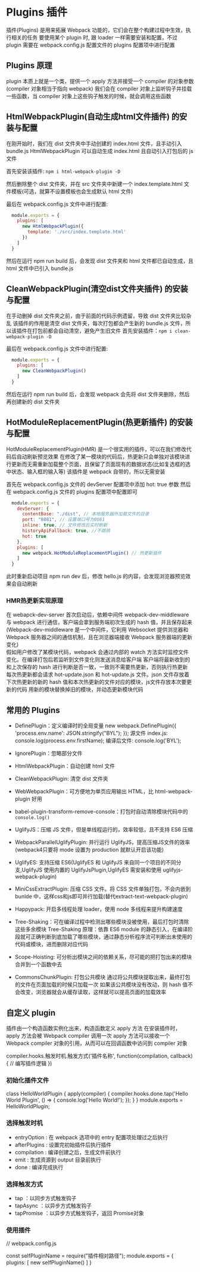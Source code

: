 # Plugins 插件

插件(Plugins) 是用来拓展 Webpack 功能的，它们会在整个构建过程中生效，执行相关的任务
要使用某个 plugin 时, 跟 loader 一样需要安装和配置，不过 plugin 需要在 webpack.config.js 配置文件的 plugins 配置项中进行配置

## Plugins 原理

plugin 本质上就是一个类，提供一个 apply 方法并接受一个 compiler 的对象参数(compiler 对象相当于指向 webpack)
我们会在 compiler 对象上监听钩子并挂载一些函数，当 compiler 对象上这些钩子触发的时候，就会调用这些函数

## HtmlWebpackPlugin(自动生成html文件插件) 的安装与配置

在刚开始时，我们在 dist 文件夹中手动创建的 index.html 文件，且手动引入 bundle.js
HtmlWebpackPlugin 可以自动生成 index.html 且自动引入打包后的 js 文件

首先安装该插件: `npm i html-webpack-plugin -D`

然后删除整个 dist 文件夹，并在 src 文件夹中新建一个 index.template.html 文件模板(可选，就算不设置模板也会生成默认 html 文件)

最后在 webpack.config.js 文件中进行配置:

```javascript
  module.exports = {
    plugins: [
      new HtmlWebpackPlugin({
        template: './src/index.template.html'
      })
    ]
  }
```

然后在运行 npm run build 后，会发现 dist 文件夹和 html 文件都已自动生成，且 html 文件中已引入 bundle.js

## CleanWebpackPlugin(清空dist文件夹插件) 的安装与配置

在手动删掉 dist 文件夹之前，由于前面的代码示例遗留，导致 dist 文件夹比较杂乱
该插件的作用是清空 dist 文件夹，每次打包都会产生新的 bundle.js 文件，所以该插件在打包前都会自动清空，避免产生旧文件
首先安装插件：`npm i clean-webpack-plugin -D`

最后在 webpack.config.js 文件中进行配置:

```javascript
  module.exports = {
    plugins: [
      new CleanWebpackPlugin()
    ]
  }
```

然后在运行 npm run build 后，会发现 webpack 会先将 dist 文件夹删除，然后再创建新的 dist 文件夹

## HotModuleReplacementPlugin(热更新插件) 的安装与配置

HotModuleReplacementPlugin(HMR) 是一个很实用的插件，可以在我们修改代码后自动刷新预览效果
在修改了某一模块的代码后，热更新只会单独对该模块进行更新而无需重新加载整个页面，且保留了页面现有的数据状态(比如复选框的选中状态、输入框的输入等)
该插件是 webpack 自带的，所以无需安装

首先在 webpack.config.js 文件的 devServer 配置项中添加 hot: true 参数
然后在 webpack.config.js 文件的 plugins 配置项中配置即可

```javascript
  module.exports = {
    devServer: {
      contentBase: "./dist", // 本地服务器所加载文件的目录
      port: "8081", // 设置端口号为8081
      inline: true, // 文件修改后实时刷新
      historyApiFallback: true, //不跳转
      hot: true
    },
    plugins: [
      new webpack.HotModuleReplacementPlugin() // 热更新插件
    ]
  }
```

此时重新启动项目 npm run dev 后，修改 hello.js 的内容，会发现浏览器预览效果会自动刷新

### HMR热更新实现原理

在 webapck-dev-server 首次启动后，依赖中间件 webpack-dev-middleware 与 webpack 进行通信，客户端会拿到服务端初次生成的 hash 值，并且保存起来
(Webpack-dev-middleware 是一个中间件，它利用 Websocket 提供浏览器和 Webpack 服务器之间的通信机制，且在浏览器端接收 Webpack 服务器端的更新变化)  
假如用户修改了某模块代码，webpack 会通过内部的 watch 方法实时监控文件变化。在编译打包后若监听到文件变化则发送消息给客户端
客户端将最新收到的和上次保存的 hash 进行判断是否一致，一致则不需要热更新，否则执行热更新
每次热更新都会请求 hot-update.json 和 hot-update.js 文件。json 文件存放着下次热更新的新的 hash 值和本次热更新的文件对应的模块，js文件存放本次要更新的代码
用新的模块替换掉旧的模块，并动态更新模块代码

## 常用的 Plugins

- DefinePlugin：定义编译时的全局变量
new webpack.DefinePlugin({
  'process.env.name': JSON.stringify("BYL");
});
源文件 index.js: console.log(process.env.firstName);
编译后文件: console.log('BYL');
- IgnorePlugin：忽略部分文件
- HtmlWebpackPlugin：自动创建 html 文件
- CleanWebpackPlugin: 清空 dist 文件夹
- WebWebpackPlugin：可方便地为单页应用输出 HTML，比 html-webpack-plugin 好用
- babel-plugin-transform-remove-console：打包时自动清除模块代码中的 `console.log()`

- UglifyJS：压缩 JS 文件，但是单线程运行的，效率较低，且不支持 ES6 压缩
- WebpackParallelUglifyPlugin: 并行运行 UglifyJS，提高压缩JS文件的效率(webpack4只要将 mode 设置为 production 就默认开启该功能)
- UglifyES: 支持压缩 ES6(UglifyES 和 UglifyJS 来自同一个项目的不同分支,UglifyJS 使用内置的 UglifyJsPlugin,UglifyES 需安装和使用 uglifyjs-webpack-plugin)
- MiniCssExtractPlugin: 压缩 CSS 文件。将 CSS 文件单独打包，不会内嵌到 bunlde 中，这样css和js即可并行加载(替代extract-text-webpack-plugin)

- Happypack: 开启多线程处理 loader，使用 node 多线程来提升构建速度
- Tree-Shaking：可在编译过程中检测出哪些模块没被使用，最后打包时清除这些多余模块
Tree-Shaking 原理：依靠 ES6 module 的静态引入，在编译阶段就可正确判断到底加载了哪些模块，通过静态分析程序流可判断出未使用的代码或模块，进而删除对应代码
- Scope-Hoisting: 可分析出模块之间的依赖关系，尽可能的把打包出来的模块合并到一个函数中去

- CommonsChunkPlugin: 打包公共模块
通过将公共模块提取出来，最终打包的文件在页面加载的时候只加载一次
如果该公共模块没有改动，则 hash 值不会改变，浏览器就会从缓存读取，这样就可以提高页面的加载效率

## 自定义 plugin

插件由一个构造函数实例化出来，构造函数定义 apply 方法
在安装插件时，apply 方法会被 Webpack compiler 调用一次
apply 方法可以接收一个 Webpack compiler 对象的引用，从而可以在回调函数中访问到 compiler 对象

compiler.hooks.触发时机.触发方式('插件名称', function(compilation, callback){
  // 编写插件逻辑
})

### 初始化插件文件

class HelloWorldPlugin {
  apply(compiler) {
    compiler.hooks.done.tap('Hello World Plugin', () => {
      console.log('Hello World!');
    });
  }
}
module.exports = HelloWorldPlugin;

### 选择触发时机

- entryOption : 在 webpack 选项中的 entry 配置项处理过之后执行
- afterPlugins : 设置完初始插件后执行插件
- compilation : 编译创建之后，生成文件前执行
- emit : 生成资源到 output 目录前执行
- done : 编译完成执行

### 选择触发方式

- tap ：以同步方式触发钩子
- tapAsync ：以异步方式触发钩子
- tapPromise ：以异步方式触发钩子，返回 Promise对象

### 使用插件

// webpack.config.js

const selfPluginName = require("插件相对路径");
module.exports = {
  plugins: [
    new selfPluginName()
  ]
}

